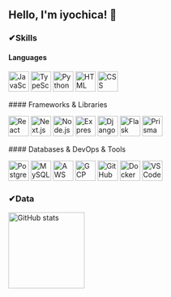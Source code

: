 ## Hello, I'm iyochica! 👋

<!--
**iyonagamy/iyonagamy** is a ✨ _special_ ✨ repository because its `README.md` (this file) appears on your GitHub profile.
-->

### ✔Skills
#### Languages
<p>
  <img src="https://skillicons.dev/icons?i=javascript" alt="JavaScript" width="40" height="40"/>
  <img src="https://skillicons.dev/icons?i=typescript" alt="TypeScript" width="40" height="40"/>
  <img src="https://skillicons.dev/icons?i=python" alt="Python" width="40" height="40"/>
  <img src="https://skillicons.dev/icons?i=html" alt="HTML" width="40" height="40"/>
  <img src="https://skillicons.dev/icons?i=css" alt="CSS" width="40" height="40"/>
</p>
#### Frameworks & Libraries
<p>
  <img src="https://skillicons.dev/icons?i=react" alt="React" width="40" height="40"/>
  <img src="https://skillicons.dev/icons?i=nextjs" alt="Next.js" width="40" height="40"/>
  <img src="https://skillicons.dev/icons?i=nodejs" alt="Node.js" width="40" height="40"/>
  <img src="https://skillicons.dev/icons?i=express" alt="Express" width="40" height="40"/>
  <img src="https://skillicons.dev/icons?i=django" alt="Django" width="40" height="40"/>
  <img src="https://skillicons.dev/icons?i=flask" alt="Flask" width="40" height="40"/>
  <img src="https://skillicons.dev/icons?i=prisma" alt="Prisma" width="40" height="40"/>
</p>
#### Databases & DevOps & Tools
<p>
  <img src="https://skillicons.dev/icons?i=postgresql" alt="PostgreSQL" width="40" height="40"/>
  <img src="https://skillicons.dev/icons?i=mysql" alt="MySQL" width="40" height="40"/>
  <img src="https://skillicons.dev/icons?i=aws" alt="AWS" width="40" height="40"/>
  <img src="https://skillicons.dev/icons?i=gcp" alt="GCP" width="40" height="40"/>
  <img src="https://skillicons.dev/icons?i=github" alt="GitHub" width="40" height="40"/>
  <img src="https://skillicons.dev/icons?i=docker" alt="Docker" width="40" height="40"/>
  <img src="https://skillicons.dev/icons?i=vscode" alt="VS Code" width="40" height="40"/>
</p>

### ✔Data
<p align="left"> 
<!--   <img alt="Top Langs" height="150px" src="https://github-readme-stats.vercel.app/api/top-langs/?username=iyonagamy&layout=compact&show_icons=true&theme=cobalt" /> -->
  <img alt="GitHub stats" height="150px" src="https://github-readme-stats.vercel.app/api?username=iyonagamy&theme=cobalt&show_icons=true" />
</p>
